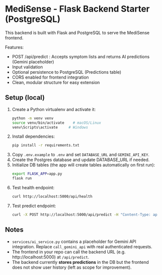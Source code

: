 # MediSense - Flask Backend Starter (PostgreSQL)

This backend is built with Flask and PostgreSQL to serve the MediSense frontend.

Features:
- POST /api/predict : Accepts symptom lists and returns AI predictions (Gemini placeholder)
- Input validation
- Optional persistence to PostgreSQL (Predictions table)
- CORS enabled for frontend integration
- Clean, modular structure for easy extension

## Setup (local)
1. Create a Python virtualenv and activate it:
   ```bash
   python -m venv venv
   source venv/bin/activate    # macOS/Linux
   venv\Scripts\activate     # Windows
   ```
2. Install dependencies:
   ```bash
   pip install -r requirements.txt
   ```
3. Copy `.env.example` to `.env` and set `DATABASE_URL` and `GEMINI_API_KEY`.
4. Create the Postgres database and update DATABASE_URL if needed.
5. Initialize DB tables (the app will create tables automatically on first run):
   ```bash
   export FLASK_APP=app.py
   flask run
   ```
6. Test health endpoint:
   ```bash
   curl http://localhost:5000/api/health
   ```
7. Test predict endpoint:
   ```bash
   curl -X POST http://localhost:5000/api/predict -H "Content-Type: application/json" -d '{ "symptoms": ["fever","cough"], "age": 30 }'
   ```

## Notes
- `services/ai_service.py` contains a placeholder for Gemini API integration. Replace `call_gemini_api` with real authenticated requests.
- The frontend in your repo can call the backend URL (e.g. http://localhost:5000) at `/api/predict`.
- The backend currently **stores predictions** in the DB but the frontend does not show user history (left as scope for improvement).
